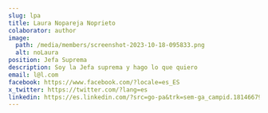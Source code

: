 ```yaml
---
slug: lpa
title: Laura Nopareja Noprieto
colaborator: author
image:
  path: /media/members/screenshot-2023-10-18-095833.png
  alt: noLaura
position: J﻿efa Suprema
description: S﻿oy la Jefa suprema y hago lo que quiero
email: l@l.com
facebook: https://www.facebook.com/?locale=es_ES
x_twitter: https://twitter.com/?lang=es
linkedin: https://es.linkedin.com/?src=go-pa&trk=sem-ga_campid.18146679037_asid.140850334975_crid.619061882350_kw.linkedin_d.c_tid.kwd-148086543_n.g_mt.e_geo.1005414&mcid=6968657504633266178&cid=&gclid=EAIaIQobChMI-7TSwpD_gQMV7YVoCR3rqQpzEAAYASAAEgLOEfD_BwE&gclsrc=aw.ds
---
```

